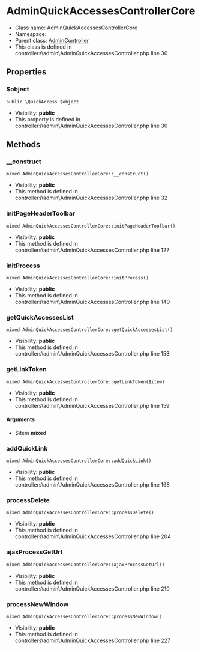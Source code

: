 AdminQuickAccessesControllerCore
===============






* Class name: AdminQuickAccessesControllerCore
* Namespace: 
* Parent class: [AdminController](AdminControllerCore)
* This class is defined in controllers\admin\AdminQuickAccessesController.php line 30





Properties
----------


### $object

    public \QuickAccess $object





* Visibility: **public**
* This property is defined in controllers\admin\AdminQuickAccessesController.php line 30


Methods
-------


### __construct

    mixed AdminQuickAccessesControllerCore::__construct()





* Visibility: **public**
* This method is defined in controllers\admin\AdminQuickAccessesController.php line 32




### initPageHeaderToolbar

    mixed AdminQuickAccessesControllerCore::initPageHeaderToolbar()





* Visibility: **public**
* This method is defined in controllers\admin\AdminQuickAccessesController.php line 127




### initProcess

    mixed AdminQuickAccessesControllerCore::initProcess()





* Visibility: **public**
* This method is defined in controllers\admin\AdminQuickAccessesController.php line 140




### getQuickAccessesList

    mixed AdminQuickAccessesControllerCore::getQuickAccessesList()





* Visibility: **public**
* This method is defined in controllers\admin\AdminQuickAccessesController.php line 153




### getLinkToken

    mixed AdminQuickAccessesControllerCore::getLinkToken($item)





* Visibility: **public**
* This method is defined in controllers\admin\AdminQuickAccessesController.php line 159


#### Arguments
* $item **mixed**



### addQuickLink

    mixed AdminQuickAccessesControllerCore::addQuickLink()





* Visibility: **public**
* This method is defined in controllers\admin\AdminQuickAccessesController.php line 168




### processDelete

    mixed AdminQuickAccessesControllerCore::processDelete()





* Visibility: **public**
* This method is defined in controllers\admin\AdminQuickAccessesController.php line 204




### ajaxProcessGetUrl

    mixed AdminQuickAccessesControllerCore::ajaxProcessGetUrl()





* Visibility: **public**
* This method is defined in controllers\admin\AdminQuickAccessesController.php line 210




### processNewWindow

    mixed AdminQuickAccessesControllerCore::processNewWindow()





* Visibility: **public**
* This method is defined in controllers\admin\AdminQuickAccessesController.php line 227



